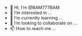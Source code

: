 - 👋 Hi, I’m @BAM777BAM
- 👀 I’m interested in ...
- 🌱 I’m currently learning ...
- 💞️ I’m looking to collaborate on ...
- 📫 How to reach me ...

<!---
BAM777BAM/BAM777BAM is a ✨ special ✨ repository because its `README.md` (this file) appears on your GitHub profile.
You can click the Preview link to take a look at your changes.
--->
